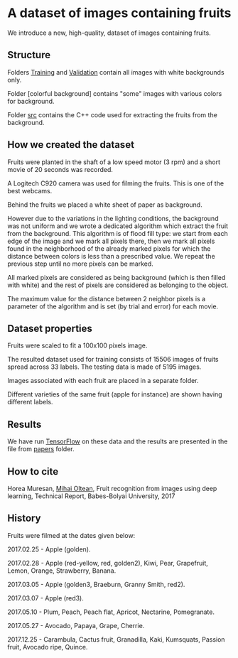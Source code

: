 # A dataset of images containing fruits #

We introduce a new, high-quality, dataset of images containing fruits.

## Structure ##

Folders [Training](Training) and [Validation](Validation) contain all images with white backgrounds only.

Folder [colorful background] contains "some" images with various colors for background.

Folder [src](src) contains the C++ code used for extracting the fruits from the background. 

## How we created the dataset ##

Fruits were planted in the shaft of a low speed motor (3 rpm) and a short movie of 20 seconds was recorded. 

A Logitech C920 camera was used for filming the fruits. This is one of the best webcams.

Behind the fruits we placed a white sheet of paper as background. 

However due to the variations in the lighting conditions, the background was not uniform and we wrote a dedicated algorithm which extract the fruit from the background. This algorithm is of flood fill type: 
we start from each edge of the image and we mark all pixels there, then we mark all pixels found in the neighborhood of the already marked pixels for which the distance between colors is less than a prescribed value. We repeat the previous step until no more pixels can be marked.

All marked pixels are considered as being background (which is then filled with white) and the rest of pixels are considered as belonging to the object.

The maximum value for the distance between 2 neighbor pixels is a parameter of the algorithm and is set (by trial and error) for each movie.

## Dataset properties ##

Fruits were scaled to fit a 100x100 pixels image.

The resulted dataset used for training consists of 15506 images of fruits spread across 33 labels. The testing data is made of 5195 images.

Images associated with each fruit are placed in a separate folder.

Different varieties of the same fruit (apple for instance) are shown having different labels.

## Results ##

We have run [TensorFlow](https://github.com/tensorflow/tensorflow) on these data and the results are presented in the file from [papers](papers) folder.

## How to cite ##

Horea Muresan, [Mihai Oltean](https://mihaioltean.github.io), Fruit recognition from images using deep learning, Technical Report, Babes-Bolyai University, 2017

## History ##

Fruits were filmed at the dates given below:

2017.02.25 - Apple (golden).

2017.02.28 - Apple (red-yellow, red, golden2), Kiwi, Pear, Grapefruit, Lemon, Orange, Strawberry, Banana.

2017.03.05 - Apple (golden3, Braeburn, Granny Smith, red2).

2017.03.07 - Apple (red3).

2017.05.10 - Plum, Peach, Peach flat, Apricot, Nectarine, Pomegranate.

2017.05.27 - Avocado, Papaya, Grape, Cherrie.

2017.12.25 - Carambula, Cactus fruit, Granadilla, Kaki, Kumsquats, Passion fruit, Avocado ripe, Quince.